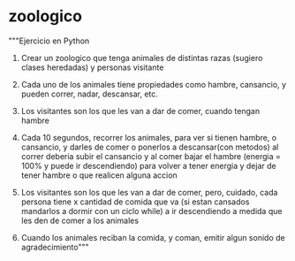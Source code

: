 # zoologico
"""Ejercicio en Python

1) Crear un zoologico que tenga animales de distintas razas (sugiero clases heredadas)
y personas visitante

2) Cada uno de los animales tiene propiedades como hambre, cansancio, y pueden correr, nadar, descansar, etc.

3) Los visitantes son los que les van a dar de comer, cuando tengan hambre

4) Cada 10 segundos, recorrer los animales, para ver si tienen hambre, o cansancio, y darles de comer o ponerlos a descansar(con metodos) 
al correr deberia subir el cansancio y al comer bajar el hambre (energia = 100% y puede ir descendiendo)
para volver a tener energia y dejar de tener hambre
o que realicen alguna accion 

5) Los visitantes son los que les van a dar de comer, pero, cuidado, cada persona tiene x cantidad de comida que va (si estan cansados mandarlos a dormir con un ciclo while)
a ir descendiendo a medida que les den de comer a los animales

6) Cuando los animales reciban la comida, y coman, emitir algun sonido de agradecimiento"""
